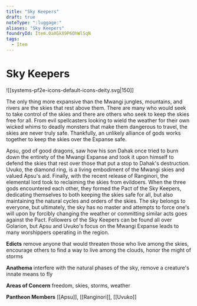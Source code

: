 ```yaml
---
title: "Sky Keepers"
draft: true
noteType: ":luggage:"
aliases: "Sky Keepers"
foundryId: Item.0aXGkX9P6OhWlSqN
tags:
  - Item
---
```


# Sky Keepers
![[systems-pf2e-icons-default-icons-deity.svg|150]]

The only thing more expansive than the Mwangi jungles, mountains, and rivers are the skies that rest above them. There are many who would seek to take control of the skies and there are others who seek to keep the skies free for all. From evil spellcasters looking to wield the weather for their own wicked whims to deadly monsters that make them dangerous to travel, the skies are never truly safe. Thankfully, an unlikely alliance of gods works together to keep the skies over the Expanse safe.

Apsu, god of good dragons, saw how his son Dahak once tried to burn down the entirety of the Mwangi Expanse and took it upon himself to defend the skies that rest over those that put a stop to Dahak's destruction. Uvuko, the diamond ring, is a living embodiment of the Mwangi skies and valued Apsu's aid. Finally, with the recent release of Ranginori, the elemental lord took to reclaiming the skies from evildoers. When the three gods encountered each other, they formed the Pact of the Sky Keepers, dedicating themselves to both keeping the skies safe for all, but also maintaining the natural cycles and orders of the skies. The sky belongs to everyone, but ultimately, the sky has no master and attempts to force one's will upon by forcibly changing the weather or committing similar acts goes against the Pact. Followers of the Sky Keepers can be found all over Golarion, but Apsu and Uvuko's focus on the Mwangi Expanse leads to many worshippers operating in the region.

**Edicts** remove anyone that would threaten those who live among the skies, encourage others to find a way to live among the clouds, honor the might of storms

**Anathema** interfere with the natural phases of the sky, remove a creature's innate means to fly

**Areas of Concern** freedom, skies, storms, weather

**Pantheon Members** [[Apsu]], [[Ranginori]], [[Uvuko]]
